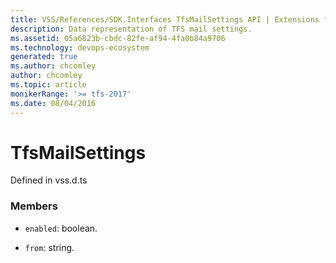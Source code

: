 ```yaml
---
title: VSS/References/SDK.Interfaces TfsMailSettings API | Extensions for Azure DevOps Services
description: Data representation of TFS mail settings.
ms.assetid: 05a6823b-cbdc-82fe-af94-4fa0b84a9706
ms.technology: devops-ecosystem
generated: true
ms.author: chcomley
author: chcomley
ms.topic: article
monikerRange: '>= tfs-2017'
ms.date: 08/04/2016
---
```


# TfsMailSettings

Defined in vss.d.ts

### Members

* `enabled`: boolean.

* `from`: string.
